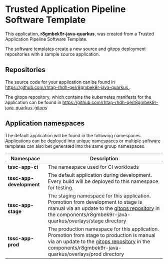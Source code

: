 # Trusted Application Pipeline Software Template

This application, **r8gmbek9r-java-quarkus**, was created from a Trusted Application Pipeline Software Template.

The software templates create a new source and gitops deployment repositories with a sample source application. 

## Repositories

The source code for your application can be found in [https://github.com/rhtap-rhdh-qe/r8gmbek9r-java-quarkus ](https://github.com/rhtap-rhdh-qe/r8gmbek9r-java-quarkus ).
 
The gitops repository, which contains the kubernetes manifests for the application can be found in 
[https://github.com/rhtap-rhdh-qe/r8gmbek9r-java-quarkus-gitops ](https://github.com/rhtap-rhdh-qe/r8gmbek9r-java-quarkus-gitops ) 

## Application namespaces 

The default application will be found in the following namespaces. Applications can be deployed into unique namespaces or multiple software templates can also bet generated into the same group namespaces.  

|  Namespace   |  Description   |  
| -------- | -------- |
| **tssc-app-ci** | The namespace used for CI workloads |
| **tssc-app-development** | The default application during development. Every build will be deployed to this namespace for testing. |
| **tssc-app-stage** | The staging namespace for this application. Promotion from development to stage is manual via an update to the [gitops repository](https://github.com/rhtap-rhdh-qe/r8gmbek9r-java-quarkus-gitops ) in the components/r8gmbek9r-java-quarkus/overlays/stage directory |
| **tssc-app-prod** | The production namespace for this application. Promotion from stage to production is manual via an update to the [gitops repository](https://github.com/rhtap-rhdh-qe/r8gmbek9r-java-quarkus-gitops ) in the components/r8gmbek9r-java-quarkus/overlays/prod directory |